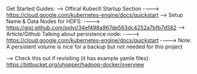 Get Started Guides:
--> Offical Kubectl Startup Section
----> https://cloud.google.com/kubernetes-engine/docs/quickstart
--> Setup Name & Data Nodes for HDFS:
----> https://gist.github.com/polvi/34ef498a967de563dc4252a7bfb7d582
--> Article/Github Talking about persistence node:
----> https://cloud.google.com/kubernetes-engine/docs/quickstart
----> Note: A persistent volume is nice for a backup but not needed for this project

--> Check this out if revisiting (it has example yamle files):
https://bitbucket.org/uhopper/hadoop-docker/overview